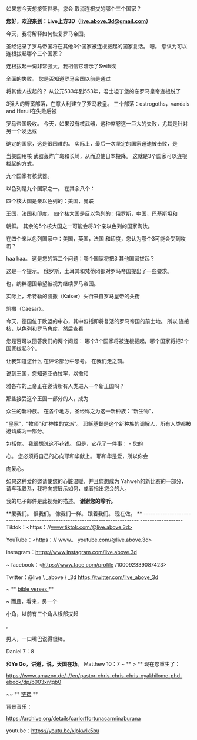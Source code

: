 如果您今天想接管世界，您会
取消连根拔的哪个三个国家？

**您好，欢迎来到：Live上方3D（<live.above.3d@gmail.com>）**

今天，我将解释如何恢复罗马帝国。

圣经记录了罗马帝国将在其他3个国家被连根拔起的国家复活。
嗯。 您认为可以连根拔起哪个三个国家？

连根拔起一词非常强大，我相信它暗示了Swift或

全面的失败。
您是否知道罗马帝国以前是通过

将其他人拔起的？
从公元533年到553年，君士坦丁堡的东罗马皇帝连根脱了

3强大的野蛮部落，在意大利建立了罗马教皇。
三个部落：ostrogoths，vandals and Heruli在失败后被

罗马帝国吸收。
今天，如果没有核武器，这种席卷这一巨大的失败，尤其是针对另一个发达或

确定的国家，这是很困难的。
实际上，最后一次坚定的国家迅速被击败，是

当美国用核
武器轰炸广岛和长崎，从而迫使日本投降。
这就是3个国家可以连根拔起的方式。

九个国家有核武器。

以色列是九个国家之一。 在其余八个：

四个核大国是亲以色列的：美国，曼联

王国，法国和印度。
四个核大国是反以色列的：俄罗斯，中国，巴基斯坦和

朝鲜。
其余的5个核大国之一可能会将3个亲以色列的国家淘汰。

在四个亲以色列国家中：美国，英国，法国
和印度，您认为哪个3可能会受到攻击？

haa haa。 这是您的第二个问题：哪个国家将把3
其他国家拔起？

这是一个提示。
俄罗斯，土耳其和梵蒂冈都对罗马帝国提出了一些要求。

也，纳粹德国希望被视为继续罗马帝国。

实际上，希特勒的凯撒（Kaiser）头衔来自罗马皇帝的头衔

凯撒（Caesar）。

今天，德国位于欧盟的中心，其中包括即将复活的罗马帝国的前土地。
所以 连接核，以色列和罗马角度，然后查看

您是否可以回答我们的两个问题：
哪个3个国家将被连根拔起，哪个国家将把3个国家拔起3个。

让我知道您什么 在评论部分中思考。
在我们走之前。

说到王国，您知道亚伯拉罕，以撒和

雅各布的上帝正在邀请所有人类进入一个新王国吗？

那些接受这个王国一部分的人，成为

众生的新种族。
在各个地方，圣经称之为这一新种族：“新生物”，

“皇家”，“牧师”和“神性的党派”。
耶稣基督是这个新种族的调解人，所有人类都被邀请成为一部分。

包括你。
我很想说这不花钱。 但是，它花了一件事： - 您的

心。
您必须将自己的心向耶和华献上。 耶和华是爱，所以你会

向爱心。

如果这种爱的邀请使您的心脏温暖，并且您想成为
Yahweh的新比赛的一部分，请与我联系，我将向您展示如何，或者指出您会的人。

我的电子邮件是此视频的描述。
**谢谢您的聆听。**

**爱我们。 恨我们。 像我们一样。 跟着我们。 现在做。
** ---------------------------------------------------------------------------- ------------------
Tiktok：<https：//www.tiktok.com/@live.above.3d>

YouTube：<https：// www。 youtube.com/@live.above.3d>

instagram：<https://www.instagram.com/live.above.3d>

~ facebook：<https://www.face.com/profile /100092339087423>

Twitter：@live \ _above \ _3d <https://twitter.com/live_above_3d>

~ ** <u> bible verses </u> **

~ 而且，看来，另一个

小角，以前有三个角从根部拔起

。

男人，一口嘴巴说得很棒。

Daniel 7：8

**和Ye Go，讲道，说，天国在场。**
Matthew 10：7
~ ** > **
现在您重生了：

<https://www.amazon.de/-//en/pastor-chris-chris-chris-oyakhilome-phd-ebook/dp/b003xntgb0>

~~ ** <u>链接</u> **

背景音乐：

<https://archive.org/details/carlorffortunacarminaburana>

youtube：<https://youtu.be/xlpkwlk5bu>


